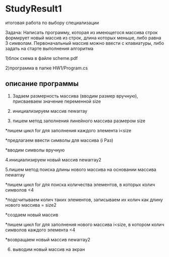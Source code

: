 # StudyResult1
итоговая работа по выбору специализации

Задача: Написать программу, которая из имеющегося массива строк формирует новый массив из строк, длина которых меньше, либо равна 3 символам. Первоначальный массив можно ввести с клавиатуры, либо задать на старте выполнения алгоритма

1)блок схема в файле scheme.pdf

2)программа в папке HW1/Program.cs

## описание программы

1. Задаем размерность массива (вводим размер вручную), присваеваем значение переменной size

2. инициализируем массив newarray

3. пишем метод заполнения линейного массива размером size

*пишем цикл for для заполнения каждого элемента i<size

*предлагаем ввести символы для массива (i Раз)

*вводим символы вручную

4.инициализируем новый массив newarray2

5.пишем метод поиска длины нового массива на основании массива newarray

*пишем цикл for для поиска количества элементов, в которых колич символов <4

*подсчитываем колич таких элементов, записываем их колич как длину нового массива  = size2

*создаем новый массив

*пишем цикл for для заполнения нового массива i<size, в котором колич символов каждого 
элемента <4

*возвращаем новый массив newarray2

6. выводим новый массив на экран



